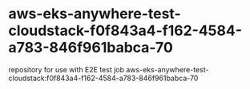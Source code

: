 # aws-eks-anywhere-test-cloudstack-f0f843a4-f162-4584-a783-846f961babca-70
repository for use with E2E test job aws-eks-anywhere-test-cloudstack:f0f843a4-f162-4584-a783-846f961babca-70

